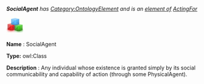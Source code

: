 ___SocialAgent__ 
 has
 [Category:OntologyElement](../../Category/OntologyElement "Category:OntologyElement") 
 and is an
 [element of](../../Property/ElementOf "Property:ElementOf") 
[ActingFor](../../Submissions/ActingFor "Submissions:ActingFor")_




  





[![Class](../images/thumb/2/27/Class.gif/45px-Class.gif)](../../Image/Class.gif "Class")


__Name__ 
 : SocialAgent
 



__Type:__ 
 owl:Class
 



__Description__ 
 : Any individual whose existence is granted simply by its social communicability and capability of action (through some PhysicalAgent).